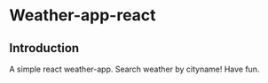 # Weather-app-react

## Introduction

A simple react weather-app.
Search weather by cityname!
Have fun.